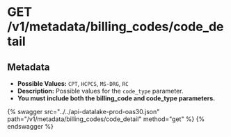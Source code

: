 # GET /v1/metadata/billing_codes/code_detail

## Metadata

- **Possible Values:** `CPT`, `HCPCS`, `MS-DRG`, `RC`
- **Description:** Possible values for the `code_type` parameter.
- **You must include both the billing_code and code_type parameters.**

{% swagger src="../../api-datalake-prod-oas30.json" path="/v1/metadata/billing_codes/code_detail" method="get" %}
{% endswagger %}

